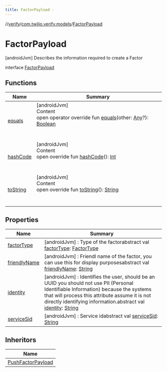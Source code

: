 ```yaml
---
title: FactorPayload -
---
```

//[verify](../../index.md)/[com.twilio.verify.models](../index.md)/[FactorPayload](index.md)



# FactorPayload  
 [androidJvm] Describes the information required to create a Factor  
  
interface [FactorPayload](index.md)   


## Functions  
  
|  Name|  Summary| 
|---|---|
| [equals](https://kotlinlang.org/api/latest/jvm/stdlib/kotlin/-any/equals.html)| [androidJvm]  <br>Content  <br>open operator override fun [equals](https://kotlinlang.org/api/latest/jvm/stdlib/kotlin/-any/equals.html)(other: [Any](https://kotlinlang.org/api/latest/jvm/stdlib/kotlin/-any/index.html)?): [Boolean](https://kotlinlang.org/api/latest/jvm/stdlib/kotlin/-boolean/index.html)  <br><br><br>
| [hashCode](https://kotlinlang.org/api/latest/jvm/stdlib/kotlin/-any/hash-code.html)| [androidJvm]  <br>Content  <br>open override fun [hashCode](https://kotlinlang.org/api/latest/jvm/stdlib/kotlin/-any/hash-code.html)(): [Int](https://kotlinlang.org/api/latest/jvm/stdlib/kotlin/-int/index.html)  <br><br><br>
| [toString](https://kotlinlang.org/api/latest/jvm/stdlib/kotlin/-any/to-string.html)| [androidJvm]  <br>Content  <br>open override fun [toString](https://kotlinlang.org/api/latest/jvm/stdlib/kotlin/-any/to-string.html)(): [String](https://kotlinlang.org/api/latest/jvm/stdlib/kotlin/-string/index.html)  <br><br><br>


## Properties  
  
|  Name|  Summary| 
|---|---|
| [factorType](index.md#com.twilio.verify.models/FactorPayload/factorType/#/PointingToDeclaration/)|  [androidJvm] : Type of the factorabstract val [factorType](index.md#com.twilio.verify.models/FactorPayload/factorType/#/PointingToDeclaration/): [FactorType](../-factor-type/index.md)   <br>
| [friendlyName](index.md#com.twilio.verify.models/FactorPayload/friendlyName/#/PointingToDeclaration/)|  [androidJvm] : Friendl name of the factor, you can use this for display purposesabstract val [friendlyName](index.md#com.twilio.verify.models/FactorPayload/friendlyName/#/PointingToDeclaration/): [String](https://kotlinlang.org/api/latest/jvm/stdlib/kotlin/-string/index.html)   <br>
| [identity](index.md#com.twilio.verify.models/FactorPayload/identity/#/PointingToDeclaration/)|  [androidJvm] : Identifies the user, should be an UUID you should not use PII (Personal Identifiable Information) because the systems that will process this attribute assume it is not directly identifying information.abstract val [identity](index.md#com.twilio.verify.models/FactorPayload/identity/#/PointingToDeclaration/): [String](https://kotlinlang.org/api/latest/jvm/stdlib/kotlin/-string/index.html)   <br>
| [serviceSid](index.md#com.twilio.verify.models/FactorPayload/serviceSid/#/PointingToDeclaration/)|  [androidJvm] : Service idabstract val [serviceSid](index.md#com.twilio.verify.models/FactorPayload/serviceSid/#/PointingToDeclaration/): [String](https://kotlinlang.org/api/latest/jvm/stdlib/kotlin/-string/index.html)   <br>


## Inheritors  
  
|  Name| 
|---|
| [PushFactorPayload](../-push-factor-payload/index.md)

